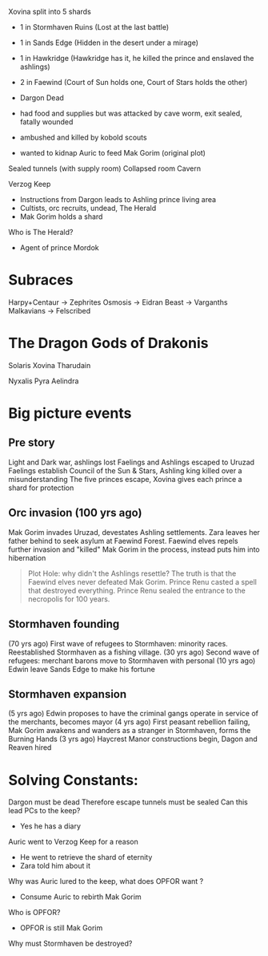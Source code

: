 
Xovina split into 5 shards
- 1 in Stormhaven Ruins (Lost at the last battle)
- 1 in Sands Edge (Hidden in the desert under a mirage)
- 1 in Hawkridge (Hawkridge has it, he killed the prince and enslaved the ashlings)
- 2 in Faewind (Court of Sun holds one, Court of Stars holds the other)

- Dargon Dead
- had food and supplies but was attacked by cave worm, exit sealed, fatally wounded
- ambushed and killed by kobold scouts
- wanted to kidnap Auric to feed Mak Gorim (original plot)

Sealed tunnels (with supply room)
Collapsed room
Cavern

Verzog Keep
- Instructions from Dargon leads to Ashling prince living area
- Cultists, orc recruits, undead, The Herald
- Mak Gorim holds a shard

Who is The Herald?
- Agent of prince Mordok

# Subraces
Harpy+Centaur -> Zephrites
Osmosis -> Eidran
Beast -> Varganths
Malkavians -> Felscribed

# The Dragon Gods of Drakonis

Solaris
Xovina
Tharudain

Nyxalis
Pyra
Aelindra

# Big picture events

## Pre story
Light and Dark war, ashlings lost
Faelings and Ashlings escaped to Uruzad
Faelings establish Council of the Sun & Stars, Ashling king killed over a misunderstanding
The five princes escape, Xovina gives each prince a shard for protection

## Orc invasion (100 yrs ago)
Mak Gorim invades Uruzad, devestates Ashling settlements.
Zara leaves her father behind to seek asylum at Faewind Forest.
Faewind elves repels further invasion and "killed" Mak Gorim in the process, instead puts him into hibernation

> Plot Hole: why didn't the Ashlings resettle?
> The truth is that the Faewind elves never defeated Mak Gorim.
> Prince Renu casted a spell that destroyed everything.
> Prince Renu sealed the entrance to the necropolis for 100 years.

## Stormhaven founding
(70 yrs ago) First wave of refugees to Stormhaven: minority races. Reestablished Stormhaven as a fishing village.
(30 yrs ago) Second wave of refugees: merchant barons move to Stormhaven with personal 
(10 yrs ago) Edwin leave Sands Edge to make his fortune

## Stormhaven expansion
(5 yrs ago) Edwin proposes to have the criminal gangs operate in service of the merchants, becomes mayor
(4 yrs ago) First peasant rebellion failing, Mak Gorim awakens and wanders as a stranger in Stormhaven, forms the Burning Hands
(3 yrs ago) Haycrest Manor constructions begin, Dagon and Reaven hired



# Solving Constants:

Dargon must be dead
Therefore escape tunnels must be sealed
Can this lead PCs to the keep?

- Yes he has a diary

Auric went to Verzog Keep for a reason

- He went to retrieve the shard of eternity
- Zara told him about it

Why was Auric lured to the keep, what does OPFOR want ?
- Consume Auric to rebirth Mak Gorim

Who is OPFOR?
- OPFOR is still Mak Gorim

Why must Stormhaven be destroyed?